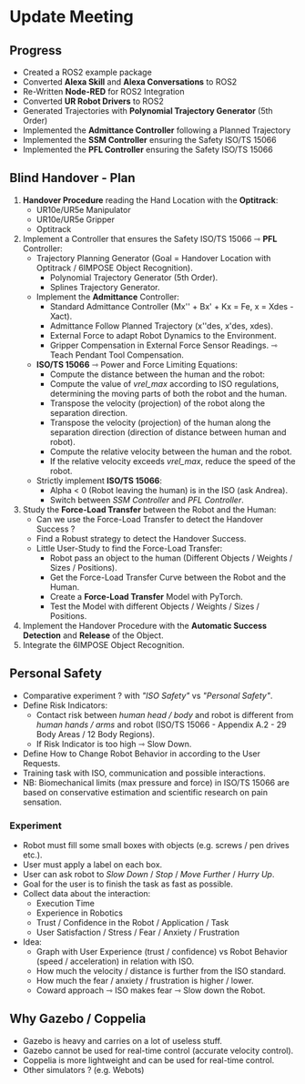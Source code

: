 # Update Meeting

## Progress

- Created a ROS2 example package
- Converted **Alexa Skill** and **Alexa Conversations** to ROS2
- Re-Written **Node-RED** for ROS2 Integration
- Converted **UR Robot Drivers** to ROS2
- Generated Trajectories with **Polynomial Trajectory Generator** (5th Order)
- Implemented the **Admittance Controller** following a Planned Trajectory
- Implemented the **SSM Controller** ensuring the Safety ISO/TS 15066
- Implemented the **PFL Controller** ensuring the Safety ISO/TS 15066

## Blind Handover - Plan

1. **Handover Procedure** reading the Hand Location with the **Optitrack**:
&nbsp;
    - UR10e/UR5e Manipulator
    - UR10e/UR5e Gripper
    - Optitrack
&nbsp;
1. Implement a Controller that ensures the Safety ISO/TS 15066 ⇾ **PFL** Controller:
&nbsp;
    - Trajectory Planning Generator (Goal = Handover Location with Optitrack / 6IMPOSE Object Recognition).
&nbsp;
      - Polynomial Trajectory Generator (5th Order).
      - Splines Trajectory Generator.
&nbsp;
    - Implement the **Admittance** Controller:
&nbsp;
      - Standard Admittance Controller (Mx'' + Bx' + Kx = Fe, x = Xdes - Xact).
      - Admittance Follow Planned Trajectory (x''des, x'des, xdes).
      - External Force to adapt Robot Dynamics to the Environment.
      - Gripper Compensation in External Force Sensor Readings. ⇾ Teach Pendant Tool Compensation.
&nbsp;
    - **ISO/TS 15066** ⇾ Power and Force Limiting Equations:
&nbsp;
      - Compute the distance between the human and the robot:
      - Compute the value of *vrel_max* according to ISO regulations, determining the moving parts of both the robot and the human.
      - Transpose the velocity (projection) of the robot along the separation direction.
      - Transpose the velocity (projection) of the human along the separation direction (direction of distance between human and robot).
      - Compute the relative velocity between the human and the robot.
      - If the relative velocity exceeds *vrel_max*, reduce the speed of the robot.
&nbsp;
    - Strictly implement **ISO/TS 15066**:
&nbsp;
      - Alpha < 0 (Robot leaving the human) is in the ISO (ask Andrea).
      - Switch between *SSM Controller* and *PFL Controller*.
&nbsp;
1. Study the **Force-Load Transfer** between the Robot and the Human:
&nbsp;
    - Can we use the Force-Load Transfer to detect the Handover Success ?
    - Find a Robust strategy to detect the Handover Success.
&nbsp;
    - Little User-Study to find the Force-Load Transfer:
&nbsp;
      - Robot pass an object to the human (Different Objects / Weights / Sizes / Positions).
      - Get the Force-Load Transfer Curve between the Robot and the Human.
      - Create a **Force-Load Transfer** Model with PyTorch.
      - Test the Model with different Objects / Weights / Sizes / Positions.
&nbsp;
1. Implement the Handover Procedure with the **Automatic Success Detection** and **Release** of the Object.
&nbsp;
1. Integrate the 6IMPOSE Object Recognition.

## Personal Safety

- Comparative experiment ? with *"ISO Safety"* vs *"Personal Safety"*.
&nbsp;
- Define Risk Indicators:
&nbsp;
  - Contact risk between *human head / body* and robot is different from *human hands / arms* and robot (ISO/TS 15066 - Appendix A.2 - 29 Body Areas / 12 Body Regions).
  - If Risk Indicator is too high ⇾ Slow Down.
&nbsp;
- Define How to Change Robot Behavior in according to the User Requests.
- Training task with ISO, communication and possible interactions.
- NB: Biomechanical limits (max pressure and force) in ISO/TS 15066 are based on conservative estimation and scientific research on pain sensation.

### Experiment

- Robot must fill some small boxes with objects (e.g. screws / pen drives etc.).
- User must apply a label on each box.
- User can ask robot to *Slow Down* / *Stop* / *Move Further* / *Hurry Up*.
- Goal for the user is to finish the task as fast as possible.
&nbsp;
- Collect data about the interaction:
&nbsp;
  - Execution Time
  - Experience in Robotics
  - Trust / Confidence in the Robot / Application / Task
  - User Satisfaction / Stress / Fear / Anxiety / Frustration
&nbsp;
- Idea:
&nbsp;
  - Graph with User Experience (trust / confidence) vs Robot Behavior (speed / acceleration) in relation with ISO.
  - How much the velocity / distance is further from the ISO standard.
  - How much the fear / anxiety / frustration is higher / lower.
  - Coward approach ⇾ ISO makes fear ⇾ Slow down the Robot.

## Why Gazebo / Coppelia

- Gazebo is heavy and carries on a lot of useless stuff.
- Gazebo cannot be used for real-time control (accurate velocity control).
- Coppelia is more lightweight and can be used for real-time control.
- Other simulators ? (e.g. Webots)
